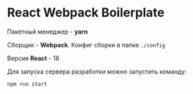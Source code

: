 # React Webpack Boilerplate

Пакетный менеджер - **yarn**

Сборщик - **Webpack**. Конфиг сборки в папке `./config`

Версия **React** - 18

Для запуска сервера разработки можно запустить команду:

```
npm run start
```
